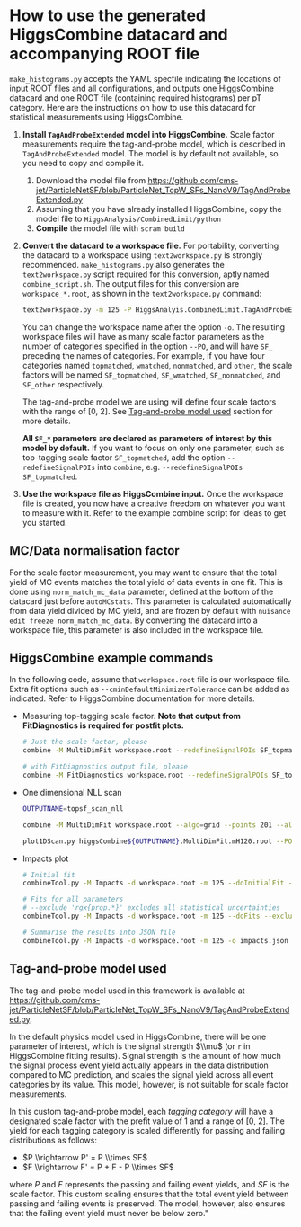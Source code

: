 # How to use the generated HiggsCombine datacard and accompanying ROOT file
`make_histograms.py` accepts the YAML specfile indicating the locations of input ROOT files and all configurations, and outputs one HiggsCombine datacard and one ROOT file (containing required histograms) per pT category. Here are the instructions on how to use this datacard for statistical measurements using HiggsCombine.

1. **Install `TagAndProbeExtended` model into HiggsCombine.** Scale factor measurements require the tag-and-probe model, which is described in `TagAndProbeExtended` model. The model is by default not available, so you need to copy and compile it.
    1. Download the model file from https://github.com/cms-jet/ParticleNetSF/blob/ParticleNet_TopW_SFs_NanoV9/TagAndProbeExtended.py
    2. Assuming that you have already installed HiggsCombine, copy the model file to `HiggsAnalysis/CombinedLimit/python`
    3. **Compile** the model file with `scram build`
2. **Convert the datacard to a workspace file.** For portability, converting the datacard to a workspace using `text2workspace.py` is strongly recommended. `make_histograms.py` also generates the `text2workspace.py` script required for this conversion, aptly named `combine_script.sh`. The output files for this conversion are `workspace_*.root`, as shown in the `text2workspace.py` command:
    ```bash
    text2workspace.py -m 125 -P HiggsAnalyis.CombinedLimit.TagAndProbeExtended:tagAndProbe <PT_RANGE>.txt -o workspace_<PT_RANGE>.root --PO=categories=<TAGGING_CATEGORIES>
    ```
    You can change the workspace name after the option `-o`. The resulting workspace files will have as many scale factor parameters as the number of categories specified in the option `--PO`, and will have `SF_` preceding the names of categories. For example, if you have four categories named `topmatched`, `wmatched`, `nonmatched`, and `other`, the scale factors will be named `SF_topmatched`, `SF_wmatched`, `SF_nonmatched`, and `SF_other` respectively.

    The tag-and-probe model we are using will define four scale factors with the range of [0, 2]. See [Tag-and-probe model used](#tag-and-probe-model-used) section for more details.

    **All `SF_*` parameters are declared as parameters of interest by this model by default.** If you want to focus on only one parameter, such as top-tagging scale factor `SF_topmatched`, add the option `--redefineSignalPOIs` into `combine`, e.g. `--redefineSignalPOIs SF_topmatched`.
3. **Use the workspace file as HiggsCombine input.** Once the workspace file is created, you now have a creative freedom on whatever you want to measure with it. Refer to the example combine script for ideas to get you started.

## MC/Data normalisation factor
For the scale factor measurement, you may want to ensure that the total yield of MC events matches the total yield of data events in one fit. This is done using `norm_match_mc_data` parameter, defined at the bottom of the datacard just before `autoMCstats`. This parameter is calculated automatically from data yield divided by MC yield, and are frozen by default with `nuisance edit freeze norm_match_mc_data`. By converting the datacard into a workspace file, this parameter is also included in the workspace file.

## HiggsCombine example commands
In the following code, assume that `workspace.root` file is our workspace file. Extra fit options such as `--cminDefaultMinimizerTolerance` can be added as indicated. Refer to HiggsCombine documentation for more details.
- Measuring top-tagging scale factor. **Note that output from FitDiagnostics is required for postfit plots.**
    ```bash
    # Just the scale factor, please
    combine -M MultiDimFit workspace.root --redefineSignalPOIs SF_topmatched <EXTRA FIT OPTIONS HERE>

    # with FitDiagnostics output file, please
    combine -M FitDiagnostics workspace.root --redefineSignalPOIs SF_topmatched <EXTRA FIT OPTIONS HERE>
    ```
- One dimensional NLL scan
    ```bash
    OUTPUTNAME=topsf_scan_nll

    combine -M MultiDimFit workspace.root --algo=grid --points 201 --alignEdges 1 --setParameterRanges SF_topmatched=0,2 --redefineSignalPOIs SF_topmatched --name ${OUTPUTNAME} <EXTRA FIT OPTIONS HERE>

    plot1DScan.py higgsCombine${OUTPUTNAME}.MultiDimFit.mH120.root --POI SF_topmatched
    ```
- Impacts plot
    ```bash
    # Initial fit
    combineTool.py -M Impacts -d workspace.root -m 125 --doInitialFit --redefineSignalPOIs SF_topmatched <EXTRA FIT OPTIONS HERE>

    # Fits for all parameters
    # --exclude 'rgx{prop.*}' excludes all statistical uncertainties
    combineTool.py -M Impacts -d workspace.root -m 125 --doFits --exclude 'rgx{prop.*}' --redefineSignalPOIs SF_topmatched <EXTRA FIT OPTIONS HERE>

    # Summarise the results into JSON file
    combineTool.py -M Impacts -d workspace.root -m 125 -o impacts.json --exclude 'rgx{prop.*}' --redefineSignalPOIs SF_topmatched
    ```

## Tag-and-probe model used
The tag-and-probe model used in this framework is available at https://github.com/cms-jet/ParticleNetSF/blob/ParticleNet_TopW_SFs_NanoV9/TagAndProbeExtended.py.

In the default physics model used in HiggsCombine, there will be one parameter of interest, which is the signal strength $\\mu$ (or `r` in HiggsCombine fitting results). Signal strength is the amount of how much the signal process event yield actually appears in the data distribution compared to MC prediction, and scales the signal yield across all event categories by its value. This model, however, is not suitable for scale factor measurements.

In this custom tag-and-probe model, each _tagging category_ will have a designated scale factor with the prefit value of 1 and a range of [0, 2]. The yield for each tagging category is scaled differently for passing and failing distributions as follows:
- $P \\rightarrow P' = P \\times SF$ 
- $F \\rightarrow F' = P + F - P \\times SF$

where $P$ and $F$ represents the passing and failing event yields, and $SF$ is the scale factor. This custom scaling ensures that the total event yield between passing and failing events is preserved. The model, however, also ensures that the failing event yield must never be below zero."